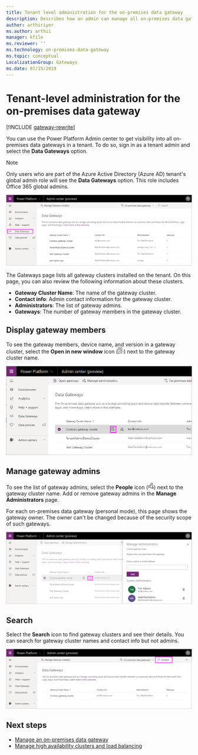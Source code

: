 ```yaml
---
title: Tenant level administration for the on-premises data gateway
description: Describes how an admin can manage all on-premises data gateways within their tenant.
author: arthiriyer
ms.author: arthii
manager: kfile
ms.reviewer: ''
ms.technology: on-premises-data-gateway
ms.topic: conceptual
LocalizationGroup: Gateways
ms.date: 07/15/2019
---
```


# Tenant-level administration for the on-premises data gateway

[!INCLUDE [gateway-rewrite](../includes/gateway-rewrite.md)]

You can use the Power Platform Admin center to get visibility into all on-premises data gateways in a tenant. To do so, sign in as a tenant admin and select the **Data Gateways** option.

> [!NOTE]
> Only users who are part of the Azure Active Directory (Azure AD) tenant's global admin role will see the **Data Gateways** option. This role includes Office 365 global admins.

![On-premises data gateway page](media/service-gateway-tenant-level-admin/tenant-data-gateway.png)

The Gateways page lists all gateway clusters installed on the tenant. On this page, you can also review the following information about these clusters.

* **Gateway Cluster Name**: The name of the gateway cluster.
* **Contact info**: Admin contact information for the gateway cluster.
* **Administrators**: The list of gateway admins.
* **Gateways**: The number of gateway members in the gateway cluster.

## Display gateway members

To see the gateway members, device name, and version in a gateway cluster, select the **Open in new window** icon (![Icon for opening in new window](media/service-gateway-tenant-level-admin/open-icon.png)) next to the gateway cluster name.

![Selecting the icon for opening in a new window](media/service-gateway-tenant-level-admin/open-in-new-window.png)

## Manage gateway admins

To see the list of gateway admins, select the **People** icon (![People icon](media/service-gateway-tenant-level-admin/people-icon.png)) next to the gateway cluster name. Add or remove gateway admins in the **Manage Administrators** page.

For each on-premises data gateway (personal mode), this page shows the gateway owner. The owner can't be changed because of the security scope of such gateways.

![Page for managing admins](media/service-gateway-tenant-level-admin/manage-admins.png)

## Search

Select the **Search** icon to find gateway clusters and see their details. You can search for gateway cluster names and contact info but not admins.

![The Search icon highlighted](media/service-gateway-tenant-level-admin/gateway-search.png)

## Next steps

* [Manage an on-premises data gateway](service-gateway-manage.md)
* [Manage high availability clusters and load balancing](service-gateway-high-availability-clusters.md)
